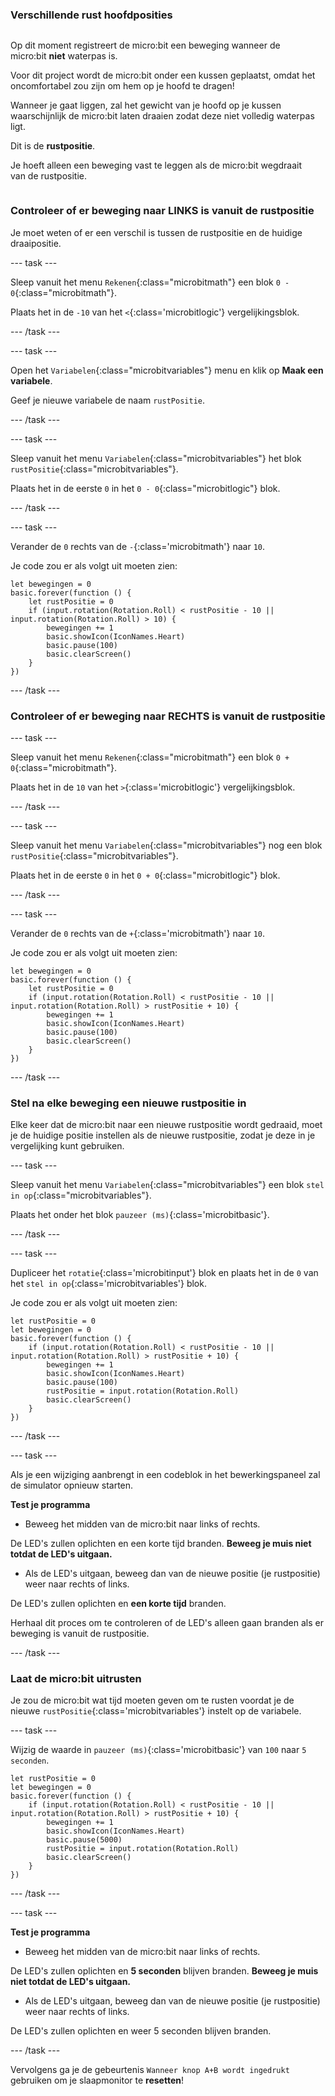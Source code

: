 ### Verschillende rust hoofdposities

<div style="display: flex; flex-wrap: wrap">
<div style="flex-basis: 200px; flex-grow: 1; margin-right: 15px;">

Op dit moment registreert de micro:bit een beweging wanneer de micro:bit **niet** waterpas is.

Voor dit project wordt de micro:bit onder een kussen geplaatst, omdat het oncomfortabel zou zijn om hem op je hoofd te dragen!

Wanneer je gaat liggen, zal het gewicht van je hoofd op je kussen waarschijnlijk de micro:bit laten draaien zodat deze niet volledig waterpas ligt.

Dit is de **rustpositie**. 

Je hoeft alleen een beweging vast te leggen als de micro:bit wegdraait van de rustpositie. 

</div>
</div>

### Controleer of er beweging naar LINKS is vanuit de rustpositie

Je moet weten of er een verschil is tussen de rustpositie en de huidige draaipositie.

--- task ---

Sleep vanuit het menu `Rekenen`{:class="microbitmath"} een blok `0 - 0`{:class="microbitmath"}.

Plaats het in de `-10` van het `<`{:class='microbitlogic'} vergelijkingsblok.

--- /task ---

--- task ---

Open het `Variabelen`{:class="microbitvariables"} menu en klik op **Maak een variabele**.

Geef je nieuwe variabele de naam `rustPositie`.

--- /task ---

--- task ---

Sleep vanuit het menu `Variabelen`{:class="microbitvariables"} het blok `rustPositie`{:class="microbitvariables"}.

Plaats het in de eerste `0` in het `0 - 0`{:class="microbitlogic"} blok.

--- /task ---

--- task ---

Verander de `0` rechts van de `-`{:class='microbitmath'} naar `10`.

Je code zou er als volgt uit moeten zien:

```microbit
let bewegingen = 0
basic.forever(function () {
    let rustPositie = 0
    if (input.rotation(Rotation.Roll) < rustPositie - 10 || input.rotation(Rotation.Roll) > 10) {
        bewegingen += 1
        basic.showIcon(IconNames.Heart)
        basic.pause(100)
        basic.clearScreen()
    }
})
```

--- /task ---

### Controleer of er beweging naar RECHTS is vanuit de rustpositie

--- task ---

Sleep vanuit het menu `Rekenen`{:class="microbitmath"} een blok `0 + 0`{:class="microbitmath"}.

Plaats het in de `10` van het `>`{:class='microbitlogic'} vergelijkingsblok.

--- /task ---

--- task ---

Sleep vanuit het menu `Variabelen`{:class="microbitvariables"} nog een blok `rustPositie`{:class="microbitvariables"}.

Plaats het in de eerste `0` in het `0 + 0`{:class="microbitlogic"} blok.

--- /task ---

--- task ---

Verander de `0` rechts van de `+`{:class='microbitmath'} naar `10`.

Je code zou er als volgt uit moeten zien:

```microbit
let bewegingen = 0
basic.forever(function () {
    let rustPositie = 0
    if (input.rotation(Rotation.Roll) < rustPositie - 10 || input.rotation(Rotation.Roll) > rustPositie + 10) {
        bewegingen += 1
        basic.showIcon(IconNames.Heart)
        basic.pause(100)
        basic.clearScreen()
    }
})
```

--- /task ---

### Stel na elke beweging een nieuwe rustpositie in

Elke keer dat de micro:bit naar een nieuwe rustpositie wordt gedraaid, moet je de huidige positie instellen als de nieuwe rustpositie, zodat je deze in je vergelijking kunt gebruiken.

--- task ---

Sleep vanuit het menu `Variabelen`{:class="microbitvariables"} een blok `stel in op`{:class="microbitvariables"}.

Plaats het onder het blok `pauzeer (ms)`{:class='microbitbasic'}.

--- /task ---

--- task ---

Dupliceer het `rotatie`{:class='microbitinput'} blok en plaats het in de `0` van het `stel in op`{:class='microbitvariables'} blok.

Je code zou er als volgt uit moeten zien:

```microbit
let rustPositie = 0
let bewegingen = 0
basic.forever(function () {
    if (input.rotation(Rotation.Roll) < rustPositie - 10 || input.rotation(Rotation.Roll) > rustPositie + 10) {
        bewegingen += 1
        basic.showIcon(IconNames.Heart)
        basic.pause(100)
        rustPositie = input.rotation(Rotation.Roll)
        basic.clearScreen()
    }
})
```

--- /task ---

--- task ---

Als je een wijziging aanbrengt in een codeblok in het bewerkingspaneel zal de simulator opnieuw starten.

**Test je programma**

+ Beweeg het midden van de micro:bit naar links of rechts.

De LED's zullen oplichten en een korte tijd branden. **Beweeg je muis niet totdat de LED's uitgaan.**

+ Als de LED's uitgaan, beweeg dan van de nieuwe positie (je rustpositie) weer naar rechts of links.

De LED's zullen oplichten en **een korte tijd** branden.

Herhaal dit proces om te controleren of de LED's alleen gaan branden als er beweging is vanuit de rustpositie.

--- /task ---

### Laat de micro:bit uitrusten

Je zou de micro:bit wat tijd moeten geven om te rusten voordat je de nieuwe `rustPositie`{:class='microbitvariables'} instelt op de variabele.

--- task ---

Wijzig de waarde in `pauzeer (ms)`{:class='microbitbasic'} van `100` naar `5 seconden`.

```microbit
let rustPositie = 0
let bewegingen = 0
basic.forever(function () {
    if (input.rotation(Rotation.Roll) < rustPositie - 10 || input.rotation(Rotation.Roll) > rustPositie + 10) {
        bewegingen += 1
        basic.showIcon(IconNames.Heart)
        basic.pause(5000)
        rustPositie = input.rotation(Rotation.Roll)
        basic.clearScreen()
    }
})
```

--- /task ---

--- task ---

**Test je programma**
+ Beweeg het midden van de micro:bit naar links of rechts.

De LED's zullen oplichten en **5 seconden** blijven branden. **Beweeg je muis niet totdat de LED's uitgaan.**

+ Als de LED's uitgaan, beweeg dan van de nieuwe positie (je rustpositie) weer naar rechts of links.

De LED's zullen oplichten en weer 5 seconden blijven branden.

--- /task ---

Vervolgens ga je de gebeurtenis `Wanneer knop A+B wordt ingedrukt` gebruiken om je slaapmonitor te **resetten**!
